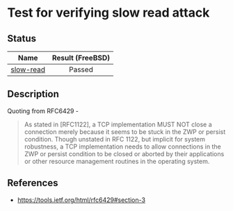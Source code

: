 # Test for verifying slow read attack

## Status
|                  Name                |  Result (FreeBSD)  |
|:------------------------------------:|:------------------:|
[slow-read](slow-read.pkt)             | Passed

## Description
Quoting from RFC6429 -
> As stated in [RFC1122], a TCP implementation MUST NOT close a
  connection merely because it seems to be stuck in the ZWP or persist
  condition.  Though unstated in RFC 1122, but implicit for system
  robustness, a TCP implementation needs to allow connections in the
  ZWP or persist condition to be closed or aborted by their
  applications or other resource management routines in the operating
  system.

## References
* https://tools.ietf.org/html/rfc6429#section-3
